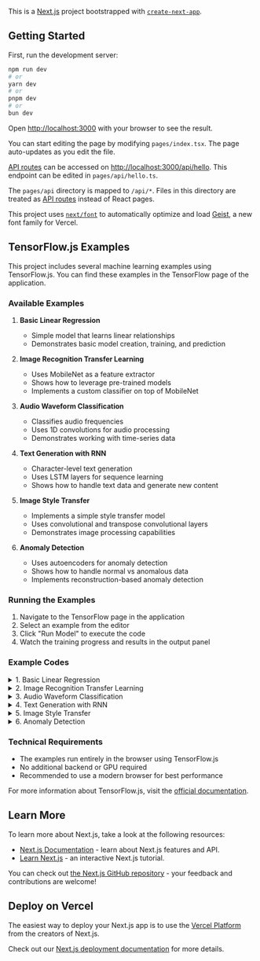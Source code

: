 This is a [Next.js](https://nextjs.org) project bootstrapped with [`create-next-app`](https://nextjs.org/docs/pages/api-reference/create-next-app).

## Getting Started

First, run the development server:

```bash
npm run dev
# or
yarn dev
# or
pnpm dev
# or
bun dev
```

Open [http://localhost:3000](http://localhost:3000) with your browser to see the result.

You can start editing the page by modifying `pages/index.tsx`. The page auto-updates as you edit the file.

[API routes](https://nextjs.org/docs/pages/building-your-application/routing/api-routes) can be accessed on [http://localhost:3000/api/hello](http://localhost:3000/api/hello). This endpoint can be edited in `pages/api/hello.ts`.

The `pages/api` directory is mapped to `/api/*`. Files in this directory are treated as [API routes](https://nextjs.org/docs/pages/building-your-application/routing/api-routes) instead of React pages.

This project uses [`next/font`](https://nextjs.org/docs/pages/building-your-application/optimizing/fonts) to automatically optimize and load [Geist](https://vercel.com/font), a new font family for Vercel.

## TensorFlow.js Examples

This project includes several machine learning examples using TensorFlow.js. You can find these examples in the TensorFlow page of the application.

### Available Examples

1. **Basic Linear Regression**
   - Simple model that learns linear relationships
   - Demonstrates basic model creation, training, and prediction

2. **Image Recognition Transfer Learning**
   - Uses MobileNet as a feature extractor
   - Shows how to leverage pre-trained models
   - Implements a custom classifier on top of MobileNet

3. **Audio Waveform Classification**
   - Classifies audio frequencies
   - Uses 1D convolutions for audio processing
   - Demonstrates working with time-series data

4. **Text Generation with RNN**
   - Character-level text generation
   - Uses LSTM layers for sequence learning
   - Shows how to handle text data and generate new content

5. **Image Style Transfer**
   - Implements a simple style transfer model
   - Uses convolutional and transpose convolutional layers
   - Demonstrates image processing capabilities

6. **Anomaly Detection**
   - Uses autoencoders for anomaly detection
   - Shows how to handle normal vs anomalous data
   - Implements reconstruction-based anomaly detection

### Running the Examples

1. Navigate to the TensorFlow page in the application
2. Select an example from the editor
3. Click "Run Model" to execute the code
4. Watch the training progress and results in the output panel

### Example Codes

<details>
<summary>1. Basic Linear Regression</summary>

```javascript
// TensorFlow.js Example - Simple Linear Regression
async function runModel() {
  // Create a simple model
  const model = tf.sequential();
  model.add(tf.layers.dense({units: 1, inputShape: [1]}));
  
  // Prepare the model for training
  model.compile({
    loss: 'meanSquaredError',
    optimizer: 'sgd'
  });
  
  // Generate some synthetic data for training
  const xs = tf.tensor2d([-1, 0, 1, 2, 3, 4], [6, 1]);
  const ys = tf.tensor2d([-3, -1, 1, 3, 5, 7], [6, 1]);
  
  // Train the model
  await model.fit(xs, ys, {
    epochs: 50,
    callbacks: {
      onEpochEnd: (epoch, logs) => {
        console.log(`Epoch ${epoch + 1} - Loss: ${logs.loss.toFixed(4)}`);
      }
    }
  });
  
  // Make predictions
  const testInput = tf.tensor2d([5, 6, 7], [3, 1]);
  const predictions = model.predict(testInput);
  console.log('Predictions:');
  predictions.print();
  
  // Cleanup
  model.dispose();
  xs.dispose();
  ys.dispose();
  testInput.dispose();
  predictions.dispose();
}

// Run the model
runModel().catch(console.error);
```
</details>

<details>
<summary>2. Image Recognition Transfer Learning</summary>

```javascript
async function runModel() {
  console.log('Loading MobileNet...');
  const mobilenet = await tf.loadLayersModel(
    'https://storage.googleapis.com/tfjs-models/tfjs/mobilenet_v1_0.25_224/model.json'
  );
  
  // Create a simple classifier using MobileNet's penultimate layer
  const layer = mobilenet.getLayer('conv_pw_13_relu');
  const truncatedModel = tf.model({
    inputs: mobilenet.inputs,
    outputs: layer.output
  });

  // Create a sample image tensor (224x224 RGB)
  const sampleImage = tf.randomNormal([1, 224, 224, 3]);
  
  console.log('Extracting features...');
  const features = truncatedModel.predict(sampleImage);
  console.log('Features shape:', features.shape);
  
  // Create a simple classifier on top
  const classifier = tf.sequential({
    layers: [
      tf.layers.globalAveragePooling2d({inputShape: features.shape.slice(1)}),
      tf.layers.dense({units: 10, activation: 'softmax'})
    ]
  });
  
  classifier.compile({
    optimizer: tf.train.adam(0.001),
    loss: 'categoricalCrossentropy',
    metrics: ['accuracy']
  });
  
  console.log('Classifier summary:');
  classifier.summary();
  
  // Cleanup
  mobilenet.dispose();
  truncatedModel.dispose();
  sampleImage.dispose();
  features.dispose();
  classifier.dispose();
}
```
</details>

<details>
<summary>3. Audio Waveform Classification</summary>

```javascript
async function runModel() {
  // Generate synthetic audio waveforms
  const generateWaveform = (freq, duration, sampleRate = 44100) => {
    const samples = duration * sampleRate;
    return tf.tidy(() => {
      const t = tf.linspace(0, duration, samples);
      return tf.sin(tf.mul(t, freq * 2 * Math.PI));
    });
  };

  // Create training data
  const lowFreq = generateWaveform(440, 1);  // A4 note
  const highFreq = generateWaveform(880, 1); // A5 note
  
  const xs = tf.concat([lowFreq, highFreq]).expandDims(-1);
  const ys = tf.tensor1d([0, 1]); // 0 for low, 1 for high

  // Create model
  const model = tf.sequential({
    layers: [
      tf.layers.conv1d({filters: 8, kernelSize: 3, activation: 'relu', inputShape: [44100, 1]}),
      tf.layers.maxPooling1d({poolSize: 2}),
      tf.layers.flatten(),
      tf.layers.dense({units: 1, activation: 'sigmoid'})
    ]
  });

  model.compile({
    optimizer: 'adam',
    loss: 'binaryCrossentropy',
    metrics: ['accuracy']
  });

  // Train
  await model.fit(xs, ys, {
    epochs: 10,
    callbacks: {
      onEpochEnd: (epoch, logs) => {
        console.log(`Epoch ${epoch + 1} - Loss: ${logs.loss.toFixed(4)} - Accuracy: ${logs.acc.toFixed(4)}`);
      }
    }
  });

  // Test
  const testFreq = generateWaveform(660, 1); // E5 note
  const prediction = model.predict(testFreq.expandDims(0).expandDims(-1));
  console.log('Prediction for 660Hz:', prediction.dataSync()[0]);

  // Cleanup
  model.dispose();
  xs.dispose();
  ys.dispose();
  testFreq.dispose();
  prediction.dispose();
}
```
</details>

<details>
<summary>4. Text Generation with RNN</summary>

```javascript
async function runModel() {
  // Sample text data
  const text = 'Hello TensorFlow.js! This is a simple example of text generation.';
  const chars = Array.from(new Set(text.split('')));
  const charToIdx = {};
  const idxToChar = {};
  chars.forEach((char, idx) => {
    charToIdx[char] = idx;
    idxToChar[idx] = char;
  });

  // Create model
  const model = tf.sequential({
    layers: [
      tf.layers.embedding({inputDim: chars.length, outputDim: 16, inputLength: 10}),
      tf.layers.lstm({units: 32, returnSequences: false}),
      tf.layers.dense({units: chars.length, activation: 'softmax'})
    ]
  });

  model.compile({
    optimizer: 'adam',
    loss: 'categoricalCrossentropy'
  });

  // Train and generate text
  console.log('Training model...');
  await model.fit(
    tf.tensor2d([...Array(10)].map(() => chars.map((_, i) => i)), [10, 10]),
    tf.oneHot([...Array(10)].map(() => Math.floor(Math.random() * chars.length)), chars.length),
    {
      epochs: 100,
      callbacks: {
        onEpochEnd: (epoch, logs) => {
          if ((epoch + 1) % 10 === 0) {
            console.log(`Epoch ${epoch + 1} - Loss: ${logs.loss.toFixed(4)}`);
          }
        }
      }
    }
  );

  // Generate some text
  let input = text.slice(0, 10).split('').map(c => charToIdx[c]);
  let generated = text.slice(0, 10);

  for (let i = 0; i < 50; i++) {
    const prediction = model.predict(tf.tensor2d([input], [1, 10]));
    const nextIndex = tf.argMax(prediction, 1).dataSync()[0];
    generated += idxToChar[nextIndex];
    input = [...input.slice(1), nextIndex];
    prediction.dispose();
  }

  console.log('Generated text:', generated);
  model.dispose();
}
```
</details>

<details>
<summary>5. Image Style Transfer</summary>

```javascript
async function runModel() {
  // Create a simple style transfer model
  const styleModel = tf.sequential({
    layers: [
      // Encoder
      tf.layers.conv2d({
        inputShape: [64, 64, 3],
        filters: 32,
        kernelSize: 3,
        activation: 'relu',
        padding: 'same'
      }),
      tf.layers.maxPooling2d({poolSize: 2}),
      
      // Style transformation
      tf.layers.conv2d({
        filters: 64,
        kernelSize: 3,
        activation: 'relu',
        padding: 'same'
      }),
      
      // Decoder
      tf.layers.conv2dTranspose({
        filters: 32,
        kernelSize: 3,
        strides: 2,
        padding: 'same',
        activation: 'relu'
      }),
      tf.layers.conv2d({
        filters: 3,
        kernelSize: 3,
        activation: 'tanh',
        padding: 'same'
      })
    ]
  });

  styleModel.compile({
    optimizer: 'adam',
    loss: 'meanSquaredError'
  });

  // Generate random image data
  const contentImage = tf.randomNormal([1, 64, 64, 3]);
  
  // Train the model
  console.log('Training style transfer model...');
  await styleModel.fit(contentImage, contentImage, {
    epochs: 10,
    callbacks: {
      onEpochEnd: (epoch, logs) => {
        console.log(`Epoch ${epoch + 1} - Loss: ${logs.loss.toFixed(4)}`);
      }
    }
  });

  // Generate styled image
  const styledImage = styleModel.predict(contentImage);
  console.log('Styled image shape:', styledImage.shape);

  // Cleanup
  styleModel.dispose();
  contentImage.dispose();
  styledImage.dispose();
}
```
</details>

<details>
<summary>6. Anomaly Detection</summary>

```javascript
async function runModel() {
  // Generate normal distribution data
  const numSamples = 1000;
  const normalData = tf.randomNormal([numSamples, 10]);
  
  // Create autoencoder
  const encoder = tf.sequential({
    layers: [
      tf.layers.dense({inputShape: [10], units: 6, activation: 'relu'}),
      tf.layers.dense({units: 3, activation: 'relu'})
    ]
  });

  const decoder = tf.sequential({
    layers: [
      tf.layers.dense({inputShape: [3], units: 6, activation: 'relu'}),
      tf.layers.dense({units: 10, activation: 'sigmoid'})
    ]
  });

  const autoencoder = tf.sequential();
  encoder.layers.forEach(layer => autoencoder.add(layer));
  decoder.layers.forEach(layer => autoencoder.add(layer));

  autoencoder.compile({
    optimizer: 'adam',
    loss: 'meanSquaredError'
  });

  // Train on normal data
  await autoencoder.fit(normalData, normalData, {
    epochs: 50,
    callbacks: {
      onEpochEnd: (epoch, logs) => {
        if ((epoch + 1) % 10 === 0) {
          console.log(`Epoch ${epoch + 1} - Loss: ${logs.loss.toFixed(6)}`);
        }
      }
    }
  });

  // Test with anomalous data
  const anomalousData = tf.randomNormal([10, 10], 2, 1);
  const normalError = tf.metrics.meanSquaredError(
    normalData.slice([0, 0], [10, 10]),
    autoencoder.predict(normalData.slice([0, 0], [10, 10]))
  );
  const anomalyError = tf.metrics.meanSquaredError(
    anomalousData,
    autoencoder.predict(anomalousData)
  );

  console.log('Normal reconstruction error:', normalError.dataSync()[0]);
  console.log('Anomaly reconstruction error:', anomalyError.dataSync()[0]);

  // Cleanup
  autoencoder.dispose();
  normalData.dispose();
  anomalousData.dispose();
}
```
</details>

### Technical Requirements

- The examples run entirely in the browser using TensorFlow.js
- No additional backend or GPU required
- Recommended to use a modern browser for best performance

For more information about TensorFlow.js, visit the [official documentation](https://www.tensorflow.org/js).

## Learn More

To learn more about Next.js, take a look at the following resources:

- [Next.js Documentation](https://nextjs.org/docs) - learn about Next.js features and API.
- [Learn Next.js](https://nextjs.org/learn-pages-router) - an interactive Next.js tutorial.

You can check out [the Next.js GitHub repository](https://github.com/vercel/next.js) - your feedback and contributions are welcome!

## Deploy on Vercel

The easiest way to deploy your Next.js app is to use the [Vercel Platform](https://vercel.com/new?utm_medium=default-template&filter=next.js&utm_source=create-next-app&utm_campaign=create-next-app-readme) from the creators of Next.js.

Check out our [Next.js deployment documentation](https://nextjs.org/docs/pages/building-your-application/deploying) for more details.
